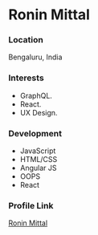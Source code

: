 # Ronin Mittal

### Location

Bengaluru, India

### Interests

- GraphQL.
- React.
- UX Design.

### Development

- JavaScript
- HTML/CSS
- Angular JS
- OOPS
- React 

### Profile Link

[Ronin Mittal](https://github.com/roninmittal)
